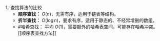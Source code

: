1. 查找算法的比较
	*   **顺序查找：** $O(n)$，无需有序，适用于链表等结构。
	*   **折半查找：** $O(\log n)$，要求有序，适用于静态的、不经常增删的数组。
	*   #哈希查找：  平均 $O(1)$，需要额外的哈希表空间，可能存在哈希冲突。
[[顺序表查找方法]]